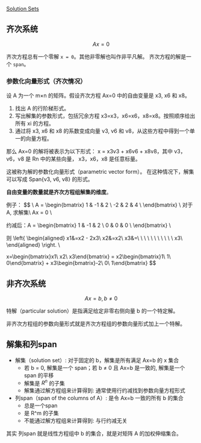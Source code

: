 [Solution Sets](https://textbooks.math.gatech.edu/ila/solution-sets.html)

## 齐次系统
$$
    Ax=0
$$

齐次方程总有一个零解 `x = 0`。其他非零解也叫作非平凡解。
齐次方程的解是一个 `span`。

### 参数化向量形式（齐次情况）

设 A 为一个 m×n 的矩阵。假设齐次方程 Ax=0 中的自由变量是 x3, x6 和 x8。

1. 找出 A 的行阶梯形式。
2. 写出解集的参数形式，包括冗余方程 x3=x3，x6=x6，x8=x8。按照顺序给出所有 xi 的方程。
3. 通过将 x3, x6 和 x8 的系数变成向量 v3, v6 和 v8，从这些方程中得到一个单一的向量方程。

那么 Ax=0 的解将被表示为以下形式：
x = x3v3 + x6v6 + x8v8，其中 v3，v6，v8 是 Rn 中的某些向量， x3，x6，x8 是任意标量。

这被称为解的参数化向量形式（parametric vector form）。
在这种情况下，解集可以写成 Span{v3, v6, v8} 的形式。

**自由变量的数量就是齐次方程组解集的维度**。

例子：
$$
\\
A = \begin{bmatrix}
1 & -1 & 2 \\
-2 & 2 & 4 \\
\end{bmatrix}
\\
对于 A, 求解集\ Ax = 0 \\

约减后：A =
\begin{bmatrix}
1 & -1 & 2 \\
0 & 0 & 0 \\
\end{bmatrix}
\\

则
\left\{
\begin{aligned}
x1&=x2 - 2x3\\
x2&=x2\\
x3&=\ \ \ \ \ \ \ \ \ \ \ x3\\
\end{aligned}
\right.
\\


x=\begin{bmatrix}x1\\ x2\\ x3\end{bmatrix} = x2\begin{bmatrix}1\\ 1\\ 0\end{bmatrix} + x3\begin{bmatrix}-2\\ 0\\ 1\end{bmatrix}
$$

## 非齐次系统
$$
    Ax=b, b \neq 0
$$

特解（particular solution）是指满足给定非零右侧向量 b 的一个特定解。

非齐次方程组的参数向量形式就是齐次方程组的参数向量形式加上一个特解。

## 解集和列span

- 解集（solution set）: 对于固定的 b，解集是所有满足 Ax=b 的 x 集合
    - 若 b = 0, 解集是一个 span；若 b ≠ 0 且 Ax=b 是一致的, 解集是一个span 的平移
    - 解集是 $R^n$ 的子集
    - 解集通过解方程组来计算得到: 通常使用行约减找到参数向量方程形式
- 列span（span of the columns of A）: 是令 Ax=b 一致的所有 b 的集合
    - 总是一个span
    - 是 R^m 的子集
    - 不能通过解方程组来计算得到: 与行约减无关

其实 列span 就是线性方程组中 b 的集合，就是对矩阵 A 的加权伸缩集合。
